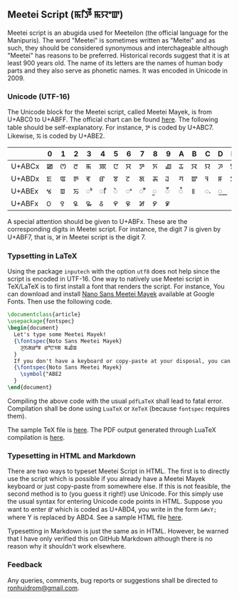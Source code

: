 ## Meetei Script (ꯃꯤꯇꯩ ꯃꯌꯦꯛ)

Meetei script is an abugida used for Meeteilon (the official language for the Manipuris). The word "Meetei" is sometimes written as "Meitei" and as such, they should be considered synonymous and interchageable although "Meetei" has reasons to be preferred. Historical records suggest that it is at least 900 years old. The name of its letters are the names of human body parts and they also serve as phonetic names. It was encoded in Unicode in 2009.

### Unicode (UTF-16)

The Unicode block for the Meetei script, called Meetei Mayek, is from U+ABC0 to U+ABFF. The official chart can be found [here](https://www.unicode.org/charts/PDF/UABC0.pdf). The following table should be self-explanatory. For instance, ꯇ is coded by U+ABC7. Likewise, ꯢ is coded by U+ABE2.

|        | 0 | 1 | 2 | 3 | 4 | 5 | 6 | 7 | 8 | 9 | A | B | C | D | E | F |
| ------ | ---| --- | ---| --- |--- |--- | --- | --- |--- |--- |--- |--- |--- |--- |--- |--- |
| U+ABCx | ꯀ | ꯁ| ꯂ | ꯃ |	ꯄ |	ꯅ |	ꯆ |	ꯇ |	ꯈ |	ꯉ | ꯊ |	ꯋ |	ꯌ |	ꯍ |	ꯎ |	ꯏ |
| U+ABDx | ꯐ | ꯑ | ꯒ| ꯓ | ꯔ | ꯕ |	ꯖ |	ꯗ |	ꯘ |	ꯙ |	ꯚ |	ꯛ |	ꯜ |	ꯝ |	ꯞ |	ꯟ |
| U+ABEx | ꯠ | ꯡ | ꯢ | ꯣ | ꯤ |	ꯥ |	ꯦ |	ꯧ |	ꯨ |	ꯩ |	ꯪ |	꯫ |	꯬ |	꯭ 	|  |  |
| U+ABFx | ꯰ | ꯱ | ꯲ | ꯳ | ꯴ | ꯵ | ꯶ | ꯷ | ꯸ | ꯹ |  |  |  |  |  |  |

A special attention should be given to U+ABFx. These are the corresponding digits in Meetei script. For instance, the digit 7 is given by U+ABF7, that is, ꯷ in Meetei script is the digit 7.

### Typsetting in LaTeX

Using the package `inputech` with the option `utf8` does not help since the script is encoded in UTF-16. One way to natively use Meetei script in TeX/LaTeX is to first install a font that renders the script. For instance, You can download and install [Nano Sans Meetei Mayek](https://fonts.google.com/noto/specimen/Noto+Sans+Meetei+Mayek) available at Google Fonts. Then use the following code.

```latex
\documentclass{article}
\usepackage{fontspec}
\begin{document}
  Let's type some Meetei Mayek! 
  {\fontspec{Noto Sans Meetei Mayek}
    ꯍꯨꯏꯗꯔꯣꯝ ꯔꯣꯅꯜꯗ ꯃꯉꯥꯡ 
  }
  If you don't have a keyboard or copy-paste at your disposal, you can simply use unicode.
  {\fontspec{Noto Sans Meetei Mayek}
    \symbol{"ABE2
  }
\end{document}
```

Compiling the above code with the usual `pdfLaTeX` shall lead to fatal error. Compilation shall be done using `LuaTeX` or `XeTeX` (because `fontspec` requires them).

The sample TeX file is [here](meetei-script.tex). The PDF output generated through LuaTeX compilation is [here](meetei-script.pdf).

### Typesetting in HTML and Markdown

There are two ways to typeset Meetei Script in HTML. The first is to directly use the script which is possible if you already have a Meetei Mayek keyboard or just copy-paste from somewhere else. If this is not feasible, the second method is to (you guess it right!) use Unicode. For this simply use the usual syntax for entering Unicode code points in HTML. Suppose you want to enter ꯔ which is coded as U+ABD4, you write in the form `&#xY;` where Y is replaced by ABD4. See a sample HTML file [here](meetei-script.html).

Typesetting in Markdown is just the same as in HTML. However, be warned that I have only verified this on GitHub Markdown although there is no reason why it shouldn't work elsewhere.

### Feedback

Any queries, comments, bug reports or suggestions shall be directed to [ronhuidrom@gmail.com](mailto:ronhuidrom@gmail.com).
